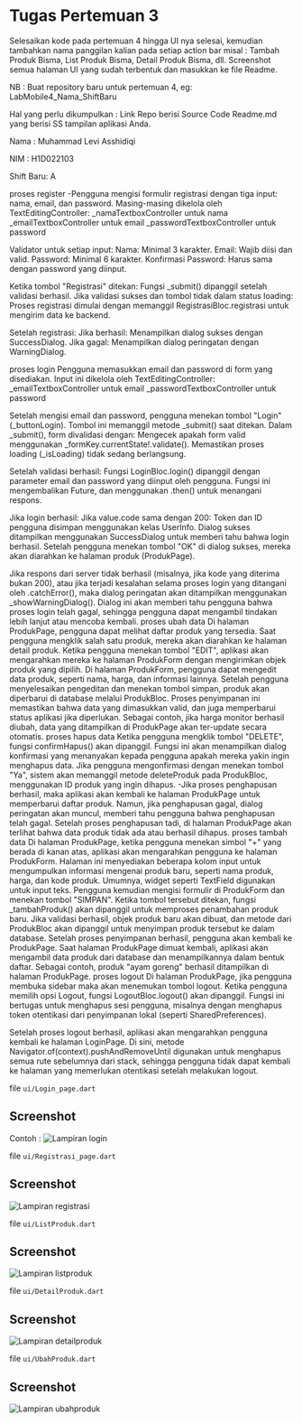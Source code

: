 # Tugas Pertemuan 3

Selesaikan kode pada pertemuan 4 hingga UI nya selesai, kemudian tambahkan nama panggilan kalian pada setiap action bar misal : Tambah Produk Bisma, List Produk Bisma, Detail Produk Bisma, dll.
Screenshot semua halaman UI yang sudah terbentuk dan masukkan ke file Readme.

NB : Buat repository baru untuk pertemuan 4, eg: LabMobile4_Nama_ShiftBaru

Hal yang perlu dikumpulkan :
Link Repo berisi Source Code
Readme.md yang berisi SS tampilan aplikasi Anda.

Nama : Muhammad Levi Asshidiqi

NIM : H1D022103

Shift Baru: A

proses register -Pengguna mengisi formulir registrasi dengan tiga input: nama, email, dan password.
Masing-masing dikelola oleh TextEditingController: _namaTextboxController untuk nama _emailTextboxController untuk email _passwordTextboxController untuk password

Validator untuk setiap input:
Nama: Minimal 3 karakter. Email: Wajib diisi dan valid. Password: Minimal 6 karakter. Konfirmasi Password: Harus sama dengan password yang diinput.

Ketika tombol "Registrasi" ditekan: Fungsi _submit() dipanggil setelah validasi berhasil. Jika validasi sukses dan tombol tidak dalam status loading: Proses registrasi dimulai dengan memanggil RegistrasiBloc.registrasi untuk mengirim data ke backend.

Setelah registrasi: Jika berhasil: Menampilkan dialog sukses dengan SuccessDialog. Jika gagal: Menampilkan dialog peringatan dengan WarningDialog.

proses login
Pengguna memasukkan email dan password di form yang disediakan.
Input ini dikelola oleh TextEditingController: _emailTextboxController untuk email _passwordTextboxController untuk password

Setelah mengisi email dan password, pengguna menekan tombol "Login" (_buttonLogin).
Tombol ini memanggil metode _submit() saat ditekan. Dalam _submit(), form divalidasi dengan: Mengecek apakah form valid menggunakan _formKey.currentState!.validate(). Memastikan proses loading (_isLoading) tidak sedang berlangsung.

Setelah validasi berhasil:
Fungsi LoginBloc.login() dipanggil dengan parameter email dan password yang diinput oleh pengguna. Fungsi ini mengembalikan Future, dan menggunakan .then() untuk menangani respons.

Jika login berhasil:
Jika value.code sama dengan 200: Token dan ID pengguna disimpan menggunakan kelas UserInfo. Dialog sukses ditampilkan menggunakan SuccessDialog untuk memberi tahu bahwa login berhasil. Setelah pengguna menekan tombol "OK" di dialog sukses, mereka akan diarahkan ke halaman produk (ProdukPage).

Jika respons dari server tidak berhasil (misalnya, jika kode yang diterima bukan 200), atau jika terjadi kesalahan selama proses login yang ditangani oleh .catchError(), maka dialog peringatan akan ditampilkan menggunakan _showWarningDialog(). Dialog ini akan memberi tahu pengguna bahwa proses login telah gagal, sehingga pengguna dapat mengambil tindakan lebih lanjut atau mencoba kembali.
proses ubah data
Di halaman ProdukPage, pengguna dapat melihat daftar produk yang tersedia. Saat pengguna mengklik salah satu produk, mereka akan diarahkan ke halaman detail produk.
Ketika pengguna menekan tombol "EDIT", aplikasi akan mengarahkan mereka ke halaman ProdukForm dengan mengirimkan objek produk yang dipilih. Di halaman ProdukForm, pengguna dapat mengedit data produk, seperti nama, harga, dan informasi lainnya.
Setelah pengguna menyelesaikan pengeditan dan menekan tombol simpan, produk akan diperbarui di database melalui ProdukBloc. Proses penyimpanan ini memastikan bahwa data yang dimasukkan valid, dan juga memperbarui status aplikasi jika diperlukan. Sebagai contoh, jika harga monitor berhasil diubah, data yang ditampilkan di ProdukPage akan ter-update secara otomatis.
proses hapus data
Ketika pengguna mengklik tombol "DELETE", fungsi confirmHapus() akan dipanggil. Fungsi ini akan menampilkan dialog konfirmasi yang menanyakan kepada pengguna apakah mereka yakin ingin menghapus data.
Jika pengguna mengonfirmasi dengan menekan tombol "Ya", sistem akan memanggil metode deleteProduk pada ProdukBloc, menggunakan ID produk yang ingin dihapus. -Jika proses penghapusan berhasil, maka aplikasi akan kembali ke halaman ProdukPage untuk memperbarui daftar produk. Namun, jika penghapusan gagal, dialog peringatan akan muncul, memberi tahu pengguna bahwa penghapusan telah gagal. Setelah proses penghapusan tadi, di halaman ProdukPage akan terlihat bahwa data produk tidak ada atau berhasil dihapus.
proses tambah data
Di halaman ProdukPage, ketika pengguna menekan simbol "+" yang berada di kanan atas, aplikasi akan mengarahkan pengguna ke halaman ProdukForm. Halaman ini menyediakan beberapa kolom input untuk mengumpulkan informasi mengenai produk baru, seperti nama produk, harga, dan kode produk. Umumnya, widget seperti TextField digunakan untuk input teks.
Pengguna kemudian mengisi formulir di ProdukForm dan menekan tombol "SIMPAN". Ketika tombol tersebut ditekan, fungsi _tambahProduk() akan dipanggil untuk memproses penambahan produk baru.
Jika validasi berhasil, objek produk baru akan dibuat, dan metode dari ProdukBloc akan dipanggil untuk menyimpan produk tersebut ke dalam database. Setelah proses penyimpanan berhasil, pengguna akan kembali ke ProdukPage.
Saat halaman ProdukPage dimuat kembali, aplikasi akan mengambil data produk dari database dan menampilkannya dalam bentuk daftar. Sebagai contoh, produk "ayam goreng" berhasil ditampilkan di halaman ProdukPage.
proses logout
Di halaman ProdukPage, jika pengguna membuka sidebar maka akan menemukan tombol logout. Ketika pengguna memilih opsi Logout, fungsi LogoutBloc.logout() akan dipanggil. Fungsi ini bertugas untuk menghapus sesi pengguna, misalnya dengan menghapus token otentikasi dari penyimpanan lokal (seperti SharedPreferences).

Setelah proses logout berhasil, aplikasi akan mengarahkan pengguna kembali ke halaman LoginPage. Di sini, metode Navigator.of(context).pushAndRemoveUntil digunakan untuk menghapus semua rute sebelumnya dari stack, sehingga pengguna tidak dapat kembali ke halaman yang memerlukan otentikasi setelah melakukan logout.

file `ui/Login_page.dart`
## Screenshot
Contoh :
![Lampiran login](login.png)

file `ui/Registrasi_page.dart`
## Screenshot
![Lampiran registrasi](registrasi.png)

file `ui/ListProduk.dart`
## Screenshot
![Lampiran listproduk](listproduk.png)

file `ui/DetailProduk.dart`
## Screenshot
![Lampiran detailproduk](detailproduk.png)

file `ui/UbahProduk.dart`
## Screenshot
![Lampiran ubahproduk](ubahproduk.png)
